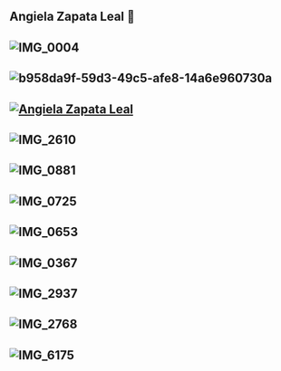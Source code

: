 ## Angiela Zapata Leal 👋
## ![IMG_0004](https://github.com/user-attachments/assets/fa82c153-d528-44e9-b739-45aa7928eb52)
## ![b958da9f-59d3-49c5-afe8-14a6e960730a](https://github.com/user-attachments/assets/96bc1d39-fe02-41ef-a4f2-ba672f6bc9f9)
## [![Angiela Zapata Leal](https://github.com/user-attachments/assets/7bff2b6c-3922-4eee-b2ab-c49c63904936)](https://vimeo.com/1016454360)
## ![IMG_2610](https://github.com/user-attachments/assets/f2904779-196b-4833-b83f-f47b19df378d)
## ![IMG_0881](https://github.com/user-attachments/assets/3db85ca9-4df2-4544-9297-4584348339ea)
## ![IMG_0725](https://github.com/user-attachments/assets/abe93883-f9cb-4853-a2cb-7824743c1663)
## ![IMG_0653](https://github.com/user-attachments/assets/baff41a4-0157-4ef9-95f1-2ada75c1ddec)
## ![IMG_0367](https://github.com/user-attachments/assets/bf4841f4-efac-46b9-ac26-6b7190b3f342)
## ![IMG_2937](https://github.com/user-attachments/assets/8d363b4f-dd98-418a-a7cc-48304a4d56ee)
## ![IMG_2768](https://github.com/user-attachments/assets/3d1b5cbd-b0a8-48fb-9fe3-d99a6632320b)
## ![IMG_6175](https://github.com/user-attachments/assets/e5db6585-adfc-450b-ab9d-b2cf3bb7928f)

